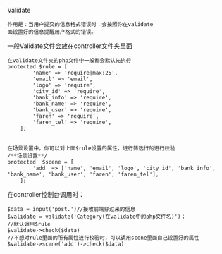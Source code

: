 Validate

    作用是：当用户提交的信息格式错误时：会按照你在validate
    面设置好的信息提醒用户格式的错误。
    
一般Validate文件会放在controller文件夹里面
    
    在validate文件夹的php文件中一般都会默认先执行
    protected $rule = [
            'name' => 'require|max:25',
            'email' => 'email',
            'logo' => 'require',
            'city_id' => 'require',
            'bank_info' => 'require',
            'bank_name' => 'require',
            'bank_user' => 'require',
            'faren' => 'require',
            'faren_tel' => 'require',
        ];
    
    
    在场景设置中，你可以对上面$rule设置的属性，进行筛选行的进行校验
    /**场景设置**/
    protected  $scene = [
            'add' => ['name', 'email', 'logo', 'city_id', 'bank_info', 'bank_name', 'bank_user', 'faren', 'faren_tel'],
        ];
    
在controller控制台调用时：

    $data = input('post.')//接收前端穿过来的信息
    $validate = validate('Category(在validate中的php文件名)')；
    //默认调用$rule
    $validate->check($data)
    //不想对rule里面的所有属性进行校验时，可以调用scene里面自己设置好的属性
    $validate->scene('add')->check($data) 
        
    